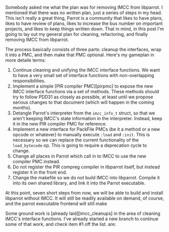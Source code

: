 Somebody asked me what the plan was for removing IMCC from libparrot. I
mentioned that there was no written plan, just a series of steps in my head.
This isn't really a great thing, Parrot is a community that likes to have
plans, likes to have review of plans, likes to increase the bus number on
important projects, and likes to keep things written down. That in mind, in
this post I'm going to lay out my general plan for cleaning, refactoring, and
finally removing IMCC from libparrot.

The process basically consists of three parts: cleanup the interfaces, wrap
it into a PMC, and then make that PMC optional. Here's my gameplan in more
detaile terms:

1. Continue cleaning and unifying the IMCC interface functions. We want to
   have a very small set of interface functions with non-overlapping
   responsibilities.
2. Implement a simple [PIR compiler PMC][pirpmc] to expose the new IMCC
   interface functions via a set of methods. These methods should try to
   follow PDD31 as closely as possible, at least until we propose serious
   changes to that document (which will happen in the coming months).
3. Detangle Parrot's interpreter from the `imcc_info_t` struct, so that we
   aren't keeping IMCC's state information in the interpreter. Instead, keep
   it in the new PIR compiler PMC for reference.
4. Implement a new interface for PackFile PMCs (be it a method or a new opcode
   or whatever) to manually execute `:load` and `:init`. This is necessary
   so we can replace the current functionality of the `load_bytecode` op. This
   is going to require a deprecation cycle to change.
5. Change all places in Parrot which call in to IMCC to use the new compiler
   PMC instead.
6. Do not register the PIR compreg compiler in libparrot itself, but instead
   register it in the front end.
7. Change the makefile so we do not build IMCC into libparrot. Compile it into
   its own shared library, and link it into the Parrot executable.

At this point, seven short steps from now, we will be able to build and
install libparrot without IMCC. It will still be readily available on demand,
of course, and the parrot executable frontend will still make

Some ground work is [already laid][imcc_cleanups] in the area of cleaning
IMCC's interface functions. I've already started a new branch to continue
some of that work, and check item #1 off the list.
are:
